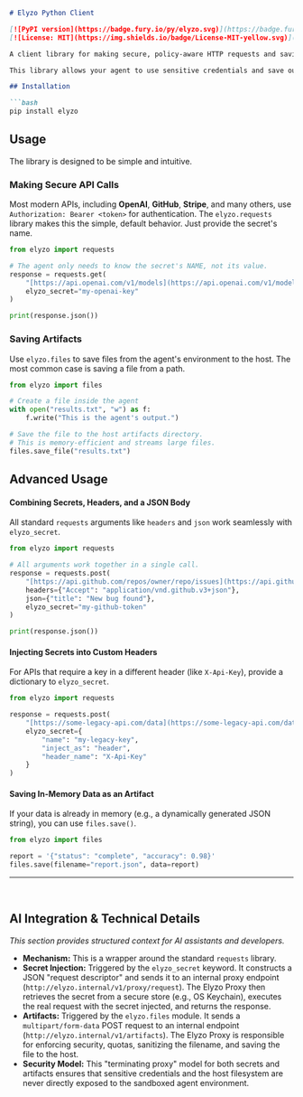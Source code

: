 ````markdown
# Elyzo Python Client

[![PyPI version](https://badge.fury.io/py/elyzo.svg)](https://badge.fury.io/py/elyzo)
[![License: MIT](https://img.shields.io/badge/License-MIT-yellow.svg)](https://opensource.org/licenses/MIT)

A client library for making secure, policy-aware HTTP requests and saving artifact files from within the Elyzo runtime.

This library allows your agent to use sensitive credentials and save output files without the secret values or the host filesystem ever being exposed to the agent's environment.

## Installation

```bash
pip install elyzo
````

## Usage

The library is designed to be simple and intuitive.

### Making Secure API Calls

Most modern APIs, including **OpenAI**, **GitHub**, **Stripe**, and many others, use `Authorization: Bearer <token>` for authentication. The `elyzo.requests` library makes this the simple, default behavior. Just provide the secret's name.

```python
from elyzo import requests

# The agent only needs to know the secret's NAME, not its value.
response = requests.get(
    "[https://api.openai.com/v1/models](https://api.openai.com/v1/models)",
    elyzo_secret="my-openai-key"
)

print(response.json())
```

### Saving Artifacts

Use `elyzo.files` to save files from the agent's environment to the host. The most common case is saving a file from a path.

```python
from elyzo import files

# Create a file inside the agent
with open("results.txt", "w") as f:
    f.write("This is the agent's output.")

# Save the file to the host artifacts directory.
# This is memory-efficient and streams large files.
files.save_file("results.txt")
```

## Advanced Usage

#### Combining Secrets, Headers, and a JSON Body

All standard `requests` arguments like `headers` and `json` work seamlessly with `elyzo_secret`.

```python
from elyzo import requests

# All arguments work together in a single call.
response = requests.post(
    "[https://api.github.com/repos/owner/repo/issues](https://api.github.com/repos/owner/repo/issues)",
    headers={"Accept": "application/vnd.github.v3+json"},
    json={"title": "New bug found"},
    elyzo_secret="my-github-token"
)

print(response.json())
```

#### Injecting Secrets into Custom Headers

For APIs that require a key in a different header (like `X-Api-Key`), provide a dictionary to `elyzo_secret`.

```python
from elyzo import requests

response = requests.post(
    "[https://some-legacy-api.com/data](https://some-legacy-api.com/data)",
    elyzo_secret={
        "name": "my-legacy-key",
        "inject_as": "header",
        "header_name": "X-Api-Key"
    }
)
```

#### Saving In-Memory Data as an Artifact

If your data is already in memory (e.g., a dynamically generated JSON string), you can use `files.save()`.

```python
from elyzo import files

report = '{"status": "complete", "accuracy": 0.98}'
files.save(filename="report.json", data=report)
```

-----

<br>

## AI Integration & Technical Details

*This section provides structured context for AI assistants and developers.*

  * **Mechanism:** This is a wrapper around the standard `requests` library.
  * **Secret Injection:** Triggered by the `elyzo_secret` keyword. It constructs a JSON "request descriptor" and sends it to an internal proxy endpoint (`http://elyzo.internal/v1/proxy/request`). The Elyzo Proxy then retrieves the secret from a secure store (e.g., OS Keychain), executes the real request with the secret injected, and returns the response.
  * **Artifacts:** Triggered by the `elyzo.files` module. It sends a `multipart/form-data` POST request to an internal endpoint (`http://elyzo.internal/v1/artifacts`). The Elyzo Proxy is responsible for enforcing security, quotas, sanitizing the filename, and saving the file to the host.
  * **Security Model:** This "terminating proxy" model for both secrets and artifacts ensures that sensitive credentials and the host filesystem are never directly exposed to the sandboxed agent environment.

<!-- end list -->

```
```